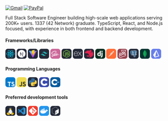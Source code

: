 [![Gmail](https://img.shields.io/badge/Gmail-D14836?style=for-the-badge&logo=gmail&logoColor=white)](mailto:elmehdichoukri02@gmail.com)
[![PayPal](https://img.shields.io/badge/PayPal-00457C?style=for-the-badge&logo=paypal&logoColor=white)](https://paypal.me/me3za)

Full Stack Software Engineer building high-scale web applications serving 200K+ users. 1337 (42 Network) graduate. TypeScript, React, and Node.js focused, with experience in both frontend and backend development.

#### Frameworks/Libraries

<div>
<img src="./assets/react.svg" width=31>
<img src="./assets/nextjs.svg" width=31>
<img src="./assets/vite.svg" width=31>

<img src="./assets/tailwind.svg" width=31>
<img src="./assets/sass.svg" width=31>

<img src="./assets/node.svg" width=31>
<img src="./assets/expressjs.svg" width=31>
<img src="./assets/nestjs.svg" width=31>
<img src="./assets/django.svg" width=31>
<img src="./assets/postman.svg" width=31>
<img src="./assets/jest.svg" width=31>

<img src="./assets/postgre.svg" width=31>
<img src="./assets/mongodb.svg" width=31>
<img src="./assets/prisma.svg" width=31>

</div>

#### Programming Languages

<div>
<img src="./assets/typescript.svg" width=31>
<img src="./assets/javascript.svg" width=31>
<img src="./assets/py.svg" width=31>
<img src="./assets/c.svg" width=31>
<img src="./assets/cpp.svg" width=31>
</div>

#### Preferred development tools

<div>
<img src="./assets/linux.svg" width=31>
<img src="./assets/vscode.svg" width=31>
<img src="./assets/git.svg" width=31>
<img src="./assets/docker.svg" width=31>
<img src="./assets/bash.svg" width=31>
</div>
